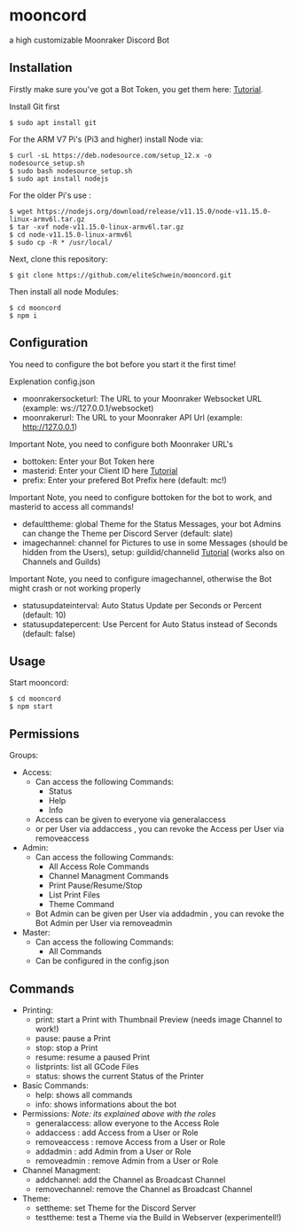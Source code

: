 # mooncord
a high customizable Moonraker Discord Bot

## Installation

Firstly make sure you've got a Bot Token, you get them here: [Tutorial](https://github.com/reactiflux/discord-irc/wiki/Creating-a-discord-bot-&-getting-a-token). 

Install Git first

    $ sudo apt install git


For the ARM V7 Pi's (Pi3 and higher) install Node via:

    $ curl -sL https://deb.nodesource.com/setup_12.x -o nodesource_setup.sh
    $ sudo bash nodesource_setup.sh
    $ sudo apt install nodejs
    
For the older Pi's use :

    $ wget https://nodejs.org/download/release/v11.15.0/node-v11.15.0-linux-armv6l.tar.gz
    $ tar -xvf node-v11.15.0-linux-armv6l.tar.gz
    $ cd node-v11.15.0-linux-armv6l
    $ sudo cp -R * /usr/local/

Next, clone this repository:

    $ git clone https://github.com/eliteSchwein/mooncord.git

Then install all node Modules:

    $ cd mooncord
    $ npm i
    
## Configuration

You need to configure the bot before you start it the first time!

Explenation config.json

* moonrakersocketurl: The URL to your Moonraker Websocket URL (example: ws://127.0.0.1/websocket)
* moonrakerurl: The URL to your Moonraker API Url (example: http://127.0.0.1)

Important Note, you need to configure both Moonraker URL's

* bottoken: Enter your Bot Token here
* masterid: Enter your Client ID here [Tutorial](https://techswift.org/2020/04/22/how-to-find-your-user-id-on-discord)
* prefix: Enter your prefered Bot Prefix here (default: mc!)

Important Note, you need to configure bottoken for the bot to work, and masterid to access all commands!

* defaulttheme: global Theme for the Status Messages, your bot Admins can change the Theme per Discord Server (default: slate)
* imagechannel: channel for Pictures to use in some Messages (should be hidden from the Users), setup: guildid/channelid [Tutorial](https://techswift.org/2020/04/22/how-to-find-your-user-id-on-discord) (works also on Channels and Guilds)

Important Note, you need to configure imagechannel, otherwise the Bot might crash or not working properly

* statusupdateinterval: Auto Status Update per Seconds or Percent (default: 10)
* statusupdatepercent: Use Percent for Auto Status instead of Seconds (default: false)

## Usage

Start mooncord:

    $ cd mooncord
    $ npm start

## Permissions

  Groups:

  * Access:
      * Can access the following Commands: 
         * Status
         * Help
         * Info
      * Access can be given to everyone via <prefix>generalaccess 
      * or per User via <prefix>addaccess <roleORusertag>, you can revoke the Access per User via <prefix>removeaccess <roleORusertag>
  * Admin:
      * Can access the following Commands: 
         * All Access Role Commands
         * Channel Managment Commands
         * Print Pause/Resume/Stop
         * List Print Files
         * Theme Command
      * Bot Admin can be given per User via <prefix>addadmin <roleORusertag>, you can revoke the Bot Admin per User via <prefix>removeadmin <roleORusertag>
  * Master:
      * Can access the following Commands: 
         * All Commands
      * Can be configured in the config.json
  
## Commands
  
   * Printing:
      * print: start a Print with Thumbnail Preview (needs image Channel to work!)
      * pause: pause a Print
      * stop: stop a Print
      * resume: resume a paused Print
      * listprints: list all GCode Files
      * status: shows the current Status of the Printer
   * Basic Commands:
      * help: shows all commands
      * info: shows informations about the bot
   * Permissions:
      _Note: its explained above with the roles_
      * generalaccess: allow everyone to the Access Role
      * addaccess <userORroletag>: add Access from a User or Role
      * removeaccess <userORroletag>: remove Access from a User or Role
      * addadmin <userORroletag>: add Admin from a User or Role
      * removeadmin <userORroletag>: remove Admin from a User or Role
   * Channel Managment:
      * addchannel: add the Channel as Broadcast Channel
      * removechannel: remove the Channel as Broadcast Channel
   * Theme:
      * settheme: set Theme for the Discord Server
      * testtheme: test a Theme via the Build in Webserver (experimentell!)
   
